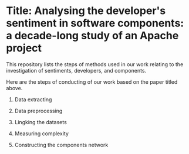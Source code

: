# Title: Analysing the developer's sentiment in software components: a decade-long study of an Apache project

This repository lists the steps of methods used in our work relating to the investigation of sentiments, developers, and components.

Here are the steps of conducting of our work based on the paper titled above.

1. Data extracting
   
3. Data preprocessing
   
5. Lingking the datasets
   
7. Measuring complexity
   
9. Constructing the components network
